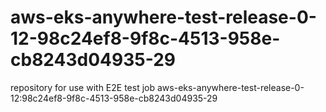 # aws-eks-anywhere-test-release-0-12-98c24ef8-9f8c-4513-958e-cb8243d04935-29
repository for use with E2E test job aws-eks-anywhere-test-release-0-12:98c24ef8-9f8c-4513-958e-cb8243d04935-29
